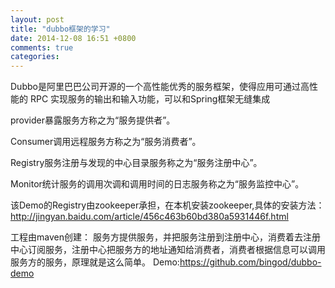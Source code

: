 ```yaml
---
layout: post
title: "dubbo框架的学习"
date: 2014-12-08 16:51 +0800
comments: true
categories:
---
```


Dubbo是阿里巴巴公司开源的一个高性能优秀的服务框架，使得应用可通过高性能的 RPC 实现服务的输出和输入功能，可以和Spring框架无缝集成

<!-- more -->

provider暴露服务方称之为“服务提供者”。

Consumer调用远程服务方称之为“服务消费者”。

Registry服务注册与发现的中心目录服务称之为“服务注册中心”。

Monitor统计服务的调用次调和调用时间的日志服务称之为“服务监控中心”。

该Demo的Registry由zookeeper承担，在本机安装zookeeper,具体的安装方法：http://jingyan.baidu.com/article/456c463b60bd380a5931446f.html

工程由maven创建： 服务方提供服务，并把服务注册到注册中心，消费着去注册中心订阅服务，注册中心把服务方的地址通知给消费者，消费者根据信息可以调用服务方的服务，原理就是这么简单。 Demo:https://github.com/bingod/dubbo-demo